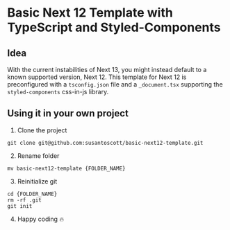 # Basic Next 12 Template with TypeScript and Styled-Components

## Idea

With the current instabilities of Next 13, you might instead default to a known supported version, Next 12. This template for Next 12 is preconfigured with a `tsconfig.json` file and a `_document.tsx` supporting the `styled-components` css-in-js library.

## Using it in your own project

1. Clone the project

```
git clone git@github.com:susantoscott/basic-next12-template.git
```

2. Rename folder

```
mv basic-next12-template {FOLDER_NAME}
```

3. Reinitialize git

```
cd {FOLDER_NAME}
rm -rf .git
git init
```

4. Happy coding 🔥
